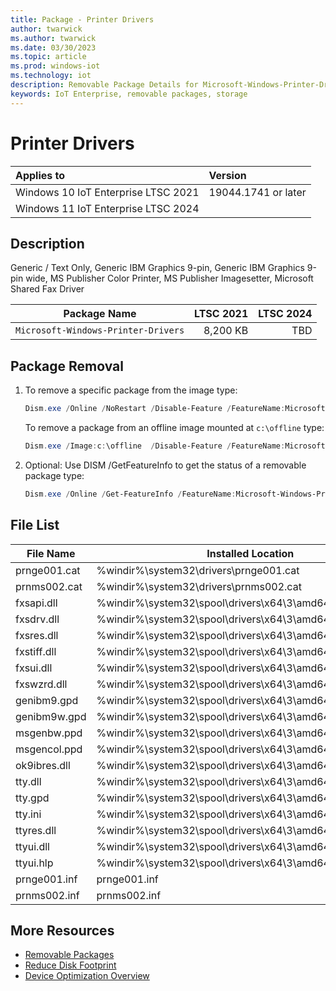 ```yaml
---
title: Package - Printer Drivers
author: twarwick
ms.author: twarwick
ms.date: 03/30/2023
ms.topic: article
ms.prod: windows-iot
ms.technology: iot
description: Removable Package Details for Microsoft-Windows-Printer-Drivers
keywords: IoT Enterprise, removable packages, storage
---
```


# Printer Drivers

| Applies to   |  Version            |
|:-------------|:--------------------|
| Windows 10 IoT Enterprise LTSC 2021 | 19044.1741 or later |
| Windows 11 IoT Enterprise LTSC 2024 | |

## Description

Generic / Text Only, Generic IBM Graphics 9-pin, Generic IBM Graphics 9-pin wide, MS Publisher Color Printer, MS Publisher Imagesetter, Microsoft Shared Fax Driver

| Package Name | LTSC&nbsp;2021 | LTSC&nbsp;2024  |
|--------------|---------------:|----------------:|
| `Microsoft-Windows-Printer-Drivers`  | 8,200&nbsp;KB | TBD |

## Package Removal

1. To remove a specific package from the image type:

   ```powershell
   Dism.exe /Online /NoRestart /Disable-Feature /FeatureName:Microsoft-Windows-Printer-Drivers /PackageName:@Package
   ````

   To remove a package from an offline image mounted at `c:\offline` type:

   ```powershell
   Dism.exe /Image:c:\offline  /Disable-Feature /FeatureName:Microsoft-Windows-Printer-Drivers /PackageName:@Package
   ```

1. Optional: Use DISM /GetFeatureInfo to get the status of a removable package type:

   ```powershell
   Dism.exe /Online /Get-FeatureInfo /FeatureName:Microsoft-Windows-Printer-Drivers /PackageName:@Package
   ````

## File List

| File Name | Installed Location |
|-----------|--------------------|
| prnge001.cat | %windir%\system32\drivers\prnge001.cat |
| prnms002.cat | %windir%\system32\drivers\prnms002.cat |
| fxsapi.dll   | %windir%\system32\spool\drivers\x64\3\amd64\fxsapi.dll |
| fxsdrv.dll   | %windir%\system32\spool\drivers\x64\3\amd64\fxsdrv.dll |
| fxsres.dll   | %windir%\system32\spool\drivers\x64\3\amd64\fxsres.dll |
| fxstiff.dll  | %windir%\system32\spool\drivers\x64\3\amd64\fxstiff.dll |
| fxsui.dll    | %windir%\system32\spool\drivers\x64\3\amd64\fxsui.dll |
| fxswzrd.dll  | %windir%\system32\spool\drivers\x64\3\amd64\fxswzrd.dll |
| genibm9.gpd  | %windir%\system32\spool\drivers\x64\3\amd64\genibm9.gpd |
| genibm9w.gpd | %windir%\system32\spool\drivers\x64\3\amd64\genibm9w.gpd |
| msgenbw.ppd  | %windir%\system32\spool\drivers\x64\3\amd64\msgenbw.ppd |
| msgencol.ppd | %windir%\system32\spool\drivers\x64\3\amd64\msgencol.ppd |
| ok9ibres.dll | %windir%\system32\spool\drivers\x64\3\amd64\ok9ibres.dll |
| tty.dll      | %windir%\system32\spool\drivers\x64\3\amd64\tty.dll |
| tty.gpd      | %windir%\system32\spool\drivers\x64\3\amd64\tty.gpd |
| tty.ini      | %windir%\system32\spool\drivers\x64\3\amd64\tty.ini |
| ttyres.dll   | %windir%\system32\spool\drivers\x64\3\amd64\ttyres.dll |
| ttyui.dll    | %windir%\system32\spool\drivers\x64\3\amd64\ttyui.dll |
| ttyui.hlp    | %windir%\system32\spool\drivers\x64\3\amd64\ttyui.hlp |
| prnge001.inf | prnge001.inf |
| prnms002.inf | prnms002.inf |

## More Resources

- [Removable Packages](/windows/iot/iot-enterprise/Optimize-Your-Device/Removable-Packages)
- [Reduce Disk Footprint](/windows/iot/iot-enterprise/Optimize-Your-Device/Reduce-Disk-Footprint)
- [Device Optimization Overview](/windows/iot/iot-enterprise/Optimize-Your-Device/Overview)
